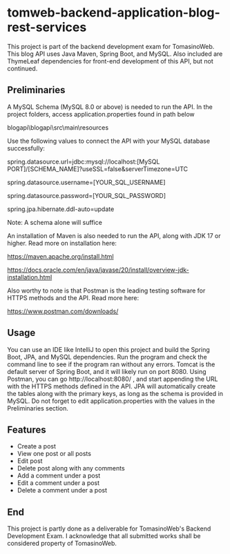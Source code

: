 # tomweb-backend-application-blog-rest-services
This project is part of the backend development exam for TomasinoWeb.
This blog API uses Java Maven, Spring Boot, and MySQL.
Also included are ThymeLeaf dependencies for front-end development of this API, but not continued.

## Preliminaries
A MySQL Schema (MySQL 8.0 or above) is needed to run the API. In the project folders, access application.properties found in path below

blogapi\blogapi\src\main\resources

Use the following values to connect the API with your MySQL database successfully:

spring.datasource.url=jdbc:mysql://localhost:[MySQL PORT]/[SCHEMA_NAME]?useSSL=false&serverTimezone=UTC

spring.datasource.username=[YOUR_SQL_USERNAME]

spring.datasource.password=[YOUR_SQL_PASSWORD]

spring.jpa.hibernate.ddl-auto=update

Note:
A schema alone will suffice

An installation of Maven is also needed to run the API, along with JDK 17 or higher. 
Read more on installation here: 

https://maven.apache.org/install.html

https://docs.oracle.com/en/java/javase/20/install/overview-jdk-installation.html

Also worthy to note is that Postman is the leading testing software for HTTPS methods and the API.
Read more here:

https://www.postman.com/downloads/

## Usage
You can use an IDE like IntelliJ to open this project and build the Spring Boot, JPA, and MySQL dependencies. Run the program and check the command line to see if the program ran without any errors.
Tomcat is the default server of Spring Boot, and it will likely run on port 8080.
Using Postman, you can go http://localhost:8080/ , and start appending the URL with the HTTPS methods defined in the API.
JPA will automatically create the tables along with the primary keys, as long as the schema is provided in MySQL. 
Do not forget to edit application.properties with the values in the Preliminaries section.

## Features
* Create a post
* View one post or all posts
* Edit post
* Delete post along with any comments
* Add a comment under a post
* Edit a comment under a post
* Delete a comment under a post

## End
This project is partly done as a deliverable for TomasinoWeb's Backend Development Exam. I acknowledge that all submitted works shall be considered property of TomasinoWeb.
